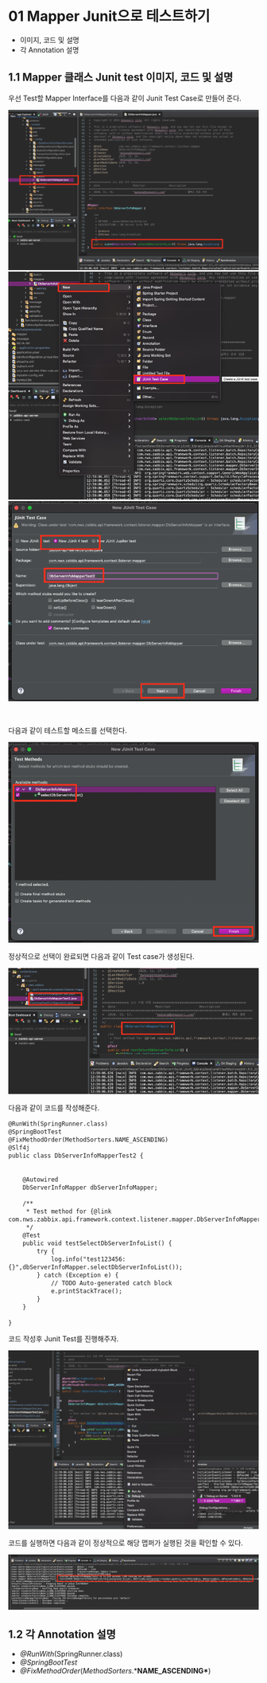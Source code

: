 # 01 Mapper Junit으로 테스트하기

- 이미지, 코드 및 설명
- 각 Annotation 설명



## 1.1 Mapper 클래스 Junit test 이미지, 코드 및 설명

우선 Test할 Mapper Interface를 다음과 같이 Junit Test Case로 만들어 준다.

<img src='./img/20201117/20201117_img1.png'><br>
<img src='./img/20201117/20201117_img2.png'><br>
<img src='./img/20201117/20201117_img3.png'>

<br>

다음과 같이 테스트할 메소드를 선택한다.

<img src='./img/20201117/20201117_img4.png'><br>

정상적으로 선택이 완료되면 다음과 같이 Test case가 생성된다.

<img src='./img/20201117/20201117_img5.png'><br>

다음과 같이 코드를 작성해준다.

```
@RunWith(SpringRunner.class)
@SpringBootTest
@FixMethodOrder(MethodSorters.NAME_ASCENDING)
@Slf4j
public class DbServerInfoMapperTest2 {

	
	@Autowired
	DbServerInfoMapper dbServerInfoMapper;
	
	/**
	 * Test method for {@link com.nws.zabbix.api.framework.context.listener.mapper.DbServerInfoMapper#selectDbServerInfoList()}.
	 */
	@Test
	public void testSelectDbServerInfoList() {
		try {
			log.info("test123456:{}",dbServerInfoMapper.selectDbServerInfoList());
		} catch (Exception e) {
			// TODO Auto-generated catch block
			e.printStackTrace();
		}
	}

}
```

코드 작성후 Junit Test를 진행해주자.

<img src='./img/20201117/20201117_img6.png'><br>

코드를 실행하면 다음과 같이 정상적으로 해당 맵퍼가 실행된 것을 확인할 수 있다.

<img src='./img/20201117/20201117_img7.png'>



## 1.2 각 Annotation 설명

- *@RunWith*(SpringRunner.class)
- *@SpringBootTest*
- *@FixMethodOrder*(*MethodSorters*.***NAME_ASCENDING\***)